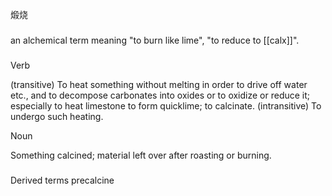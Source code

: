 煅烧

###
an alchemical term meaning "to burn like lime", "to reduce to [[calx]]".

###

Verb

(transitive) To heat something without melting in order to drive off water etc., and to decompose carbonates into oxides or to oxidize or reduce it; especially to heat limestone to form quicklime; to calcinate.
(intransitive) To undergo such heating.

Noun

Something calcined; material left over after roasting or burning.

###
Derived terms
precalcine